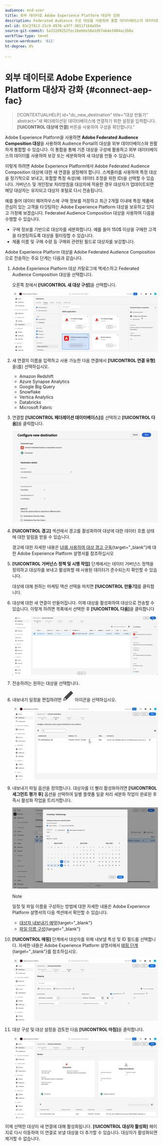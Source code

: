 ```yaml
---
audience: end-user
title: 외부 데이터로 Adobe Experience Platform 대상자 강화
description: Federated Audience 구성 대상을 사용하여 통합 데이터베이스의 데이터로 Adobe Experience Platform 대상을 세분화하고 보강하는 방법을 알아봅니다.
exl-id: 03c2f813-21c9-4570-a3ff-3011f164a55e
source-git-commit: 5a332d9252fec16e66e38a1d57ab4e3484ac2b8a
workflow-type: tm+mt
source-wordcount: '611'
ht-degree: 8%

---
```


# 외부 데이터로 Adobe Experience Platform 대상자 강화 {#connect-aep-fac}

>[!CONTEXTUALHELP]
>id="dc_new_destination"
>title="대상 만들기"
>abstract="새 페더레이션된 데이터베이스에 연결하기 위한 설정을 입력합니다. **[!UICONTROL 대상에 연결]** 버튼을 사용하여 구성을 확인합니다."

Adobe Experience Platform을 사용하면 **Adobe Federated Audience Composition 대상**&#x200B;을 사용하여 Audience Portal의 대상을 외부 데이터베이스와 원활하게 통합할 수 있습니다. 이 통합을 통해 기존 대상을 구성에 활용하고 외부 데이터베이스의 데이터를 사용하여 보강 또는 세분화하여 새 대상을 만들 수 있습니다.

이렇게 하려면 Adobe Experience Platform에서 Adobe Federated Audience Composition 대상에 대한 새 연결을 설정해야 합니다. 스케줄러를 사용하여 특정 대상을 정기적으로 보내고, 포함할 특정 속성(예: 데이터 조정을 위한 ID)을 선택할 수 있습니다. 거버넌스 및 개인정보 처리방침을 대상자에 적용한 경우 대상자가 업데이트되면 해당 대상자는 유지되고 대상자 포털로 다시 전송됩니다.

예를 들어 데이터 웨어하우스에 구매 정보를 저장하고 최근 2개월 이내에 특정 제품에 관심이 있는 고객을 타깃팅하는 Adobe Experience Platform 대상을 보유하고 있다고 가정해 보겠습니다. Federated Audience Composition 대상을 사용하여 다음을 수행할 수 있습니다.

* 구매 정보를 기반으로 대상자를 세분화합니다. 예를 들어 150$ 이상을 구매한 고객을 타겟팅하도록 대상을 필터링할 수 있습니다.
* 제품 이름 및 구매 수량 등 구매와 관련된 필드로 대상자를 보강합니다.

Adobe Experience Platform 대상을 Adobe Federated Audience Composition으로 전송하는 주요 단계는 다음과 같습니다.

1. Adobe Experience Platform 대상 카탈로그에 액세스하고 Federated Audience Composition 대상을 선택합니다.

   오른쪽 창에서 **[!UICONTROL 새 대상 구성]**&#x200B;을 선택합니다.

   ![](assets/destination-new.png)

1. 새 연결의 이름을 입력하고 사용 가능한 다음 연결에서 **[!UICONTROL 연결 유형]**&#x200B;을(를) 선택하십시오.

   * Amazon Redshift
   * Azure Synapse Analytics
   * Google Big Query
   * Snowflake
   * Vertica Analytics
   * Databricks
   * Microsoft Fabric

1. 연결할 **[!UICONTROL 페더레이션 데이터베이스]**&#x200B;를 선택하고 **[!UICONTROL 다음]**&#x200B;을 클릭합니다.

   ![](assets/destination-configure.png)

1. **[!UICONTROL 경고]** 섹션에서 경고를 활성화하여 대상에 대한 데이터 흐름 상태에 대한 알림을 받을 수 있습니다.

   경고에 대한 자세한 내용은 [UI를 사용하여 대상 경고 구독](https://experienceleague.adobe.com/en/docs/experience-platform/destinations/ui/alerts){target="_blank"}에 대한 Adobe Experience Platform 설명서를 참조하십시오

1. **[!UICONTROL 거버넌스 정책 및 시행 작업]** 단계에서는 데이터 거버넌스 정책을 정의하고 대상자를 보내고 활성화할 때 사용된 데이터가 준수되는지 확인할 수 있습니다.

   대상에 대해 원하는 마케팅 액션 선택을 마치면 **[!UICONTROL 만들기]**&#x200B;를 클릭합니다.

1. 대상에 대한 새 연결이 만들어집니다. 이제 대상을 활성화하여 대상으로 전송할 수 있습니다. 이렇게 하려면 목록에서 선택한 후 **[!UICONTROL 다음]**&#x200B;을 클릭합니다

   ![](assets/destination-activate.png)

1. 전송하려는 원하는 대상을 선택합니다.

1. 내보내기 일정을 편집하려면 ![](assets/do-not-localize/Smock_Edit_18_N.svg) 아이콘을 선택하십시오.

   ![](assets/destination-schedule.png)

1. 내보내기 파일 옵션을 정의합니다. 대상자를 더 빨리 활성화하려면 **[!UICONTROL 세그먼트 평가 후]** 옵션을 선택하여 일별 플랫폼 일괄 처리 세분화 작업이 완료된 후 즉시 활성화 작업을 트리거합니다.

   ![](assets/destination-schedule-2.png)

   >[!NOTE]
   >
   >일정 및 파일 이름을 구성하는 방법에 대한 자세한 내용은 Adobe Experience Platform 설명서의 다음 섹션에서 확인할 수 있습니다.
   >
   >* [대상자 내보내기 예약](https://experienceleague.adobe.com/en/docs/experience-platform/destinations/ui/activate/activate-batch-profile-destinations#scheduling){target="_blank"}
   >* [파일 이름 구성](https://experienceleague.adobe.com/en/docs/experience-platform/destinations/ui/activate/activate-batch-profile-destinations#configure-file-names){target="_blank"}

1. **[!UICONTROL 매핑]** 단계에서 대상자를 위해 내보낼 특성 및 ID 필드를 선택합니다. 자세한 내용은 Adobe Experience Platform 설명서에서 [매핑 단계](https://experienceleague.adobe.com/en/docs/experience-platform/destinations/ui/activate/activate-batch-profile-destinations#mapping){target="_blank"}를 참조하십시오.

   ![](assets/destination-attributes.png)

1. 대상 구성 및 대상 설정을 검토한 다음 **[!UICONTROL 마침]**&#x200B;을 클릭합니다.

   ![](assets/destination-review.png)

이제 선택한 대상이 새 연결에 대해 활성화됩니다. **[!UICONTROL 대상자 활성화]** 페이지로 다시 이동하여 이 연결로 보낼 대상을 더 추가할 수 있습니다. 대상자가 활성화되면 제거할 수 없습니다.
